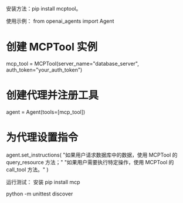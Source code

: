 安装方法：pip install mcptool。

使用示例：
from openai_agents import Agent

# 创建 MCPTool 实例
mcp_tool = MCPTool(server_name="database_server", auth_token="your_auth_token")

# 创建代理并注册工具
agent = Agent(tools=[mcp_tool])

# 为代理设置指令
agent.set_instructions(
    "如果用户请求数据库中的数据，使用 MCPTool 的 query_resource 方法；"
    "如果用户需要执行特定操作，使用 MCPTool 的 call_tool 方法。"
)



运行测试：
安装 pip install mcp

python -m unittest discover


